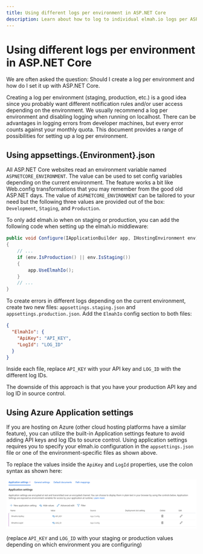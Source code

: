 ```yaml
---
title: Using different logs per environment in ASP.NET Core
description: Learn about how to log to individual elmah.io logs per ASP.NET Core environment. Let you set up notifications, apps and more for production only.
---
```


# Using different logs per environment in ASP.NET Core

We are often asked the question: Should I create a log per environment and how do I set it up with ASP.NET Core.

Creating a log per environment (staging, production, etc.) is a good idea since you probably want different notification rules and/or user access depending on the environment. We usually recommend a log per environment and disabling logging when running on localhost. There can be advantages in logging errors from developer machines, but every error counts against your monthly quota. This document provides a range of possibilities for setting up a log per environment.

## Using appsettings.{Environment}.json

All ASP.NET Core websites read an environment variable named `ASPNETCORE_ENVIRONMENT`. The value can be used to set config variables depending on the current environment. The feature works a bit like Web.config transformations that you may remember from the good old ASP.NET days. The value of `ASPNETCORE_ENVIRONMENT` can be tailored to your need but the following three values are provided out of the box: `Development`, `Staging`, and `Production`.

To only add elmah.io when on staging or production, you can add the following code when setting up the elmah.io middleware:

```csharp
public void Configure(IApplicationBuilder app, IHostingEnvironment env)
{
    // ...
    if (env.IsProduction() || env.IsStaging())
    {
        app.UseElmahIo();
    }
    // ...
}
```

To create errors in different logs depending on the current environment, create two new files: `appsettings.staging.json` and `appsettings.production.json`. Add the `ElmahIo` config section to both files:

```json
{
  "ElmahIo": {
    "ApiKey": "API_KEY",
    "LogId": "LOG_ID"
  }
}
```

Inside each file, replace `API_KEY` with your API key and `LOG_ID` with the different log IDs.

The downside of this approach is that you have your production API key and log ID in source control.

## Using Azure Application settings

If you are hosting on Azure (other cloud hosting platforms have a similar feature), you can utilize the built-in Application settings feature to avoid adding API keys and log IDs to source control. Using application settings requires you to specify your elmah.io configuration in the `appsettings.json` file or one of the environment-specific files as shown above.

To replace the values inside the `ApiKey` and `LogId` properties, use the colon syntax as shown here:

![Azure Application settings](images/azure-application-settings.png)

(replace `API_KEY` and `LOG_ID` with your staging or production values depending on which environment you are configuring)
